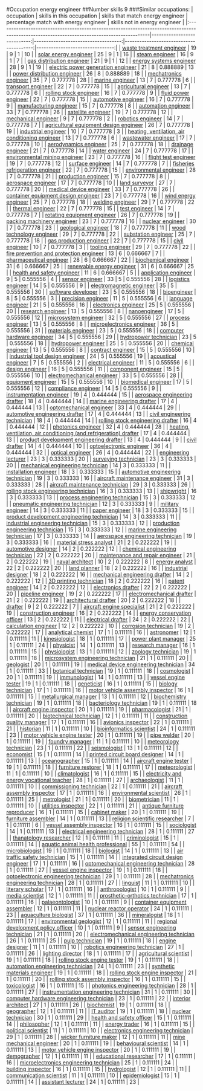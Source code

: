 #Occupation energy engineer
##Number skills 9
###Similar occupations:
| occupation                                                                                                                                  |   skills in this occupation |   skills that match energy engineer |   percentage match with energy engineer |   skills not in energy engineer |
|:--------------------------------------------------------------------------------------------------------------------------------------------|----------------------------:|------------------------------------:|----------------------------------------:|--------------------------------:|
| [waste treatment engineer](waste_treatment_engineer.md)                                                                                     |                          19 |                                   9 |                                1        |                              10 |
| [solar energy engineer](solar_energy_engineer.md)                                                                                           |                          25 |                                   9 |                                1        |                              16 |
| [steam engineer](steam_engineer.md)                                                                                                         |                          16 |                                   9 |                                1        |                               7 |
| [gas distribution engineer](gas_distribution_engineer.md)                                                                                   |                          21 |                                   9 |                                1        |                              12 |
| [energy systems engineer](energy_systems_engineer.md)                                                                                       |                          28 |                                   9 |                                1        |                              19 |
| [electric power generation engineer](electric_power_generation_engineer.md)                                                                 |                          21 |                                   8 |                                0.888889 |                              13 |
| [power distribution engineer](power_distribution_engineer.md)                                                                               |                          26 |                                   8 |                                0.888889 |                              18 |
| [mechatronics engineer](mechatronics_engineer.md)                                                                                           |                          35 |                                   7 |                                0.777778 |                              28 |
| [marine engineer](marine_engineer.md)                                                                                                       |                          13 |                                   7 |                                0.777778 |                               6 |
| [transport engineer](transport_engineer.md)                                                                                                 |                          22 |                                   7 |                                0.777778 |                              15 |
| [agricultural engineer](agricultural_engineer.md)                                                                                           |                          13 |                                   7 |                                0.777778 |                               6 |
| [rolling stock engineer](rolling_stock_engineer.md)                                                                                         |                          16 |                                   7 |                                0.777778 |                               9 |
| [fluid power engineer](fluid_power_engineer.md)                                                                                             |                          22 |                                   7 |                                0.777778 |                              15 |
| [automotive engineer](automotive_engineer.md)                                                                                               |                          16 |                                   7 |                                0.777778 |                               9 |
| [manufacturing engineer](manufacturing_engineer.md)                                                                                         |                          15 |                                   7 |                                0.777778 |                               8 |
| [automation engineer](automation_engineer.md)                                                                                               |                          33 |                                   7 |                                0.777778 |                              26 |
| [satellite engineer](satellite_engineer.md)                                                                                                 |                          19 |                                   7 |                                0.777778 |                              12 |
| [mechanical engineer](mechanical_engineer.md)                                                                                               |                           9 |                                   7 |                                0.777778 |                               2 |
| [robotics engineer](robotics_engineer.md)                                                                                                   |                          14 |                                   7 |                                0.777778 |                               7 |
| [agricultural equipment design engineer](agricultural_equipment_design_engineer.md)                                                         |                          26 |                                   7 |                                0.777778 |                              19 |
| [industrial engineer](industrial_engineer.md)                                                                                               |                          10 |                                   7 |                                0.777778 |                               3 |
| [heating, ventilation, air conditioning engineer](heating,_ventilation,_air_conditioning_engineer.md)                                       |                          13 |                                   7 |                                0.777778 |                               6 |
| [wastewater engineer](wastewater_engineer.md)                                                                                               |                          17 |                                   7 |                                0.777778 |                              10 |
| [aerodynamics engineer](aerodynamics_engineer.md)                                                                                           |                          25 |                                   7 |                                0.777778 |                              18 |
| [drainage engineer](drainage_engineer.md)                                                                                                   |                          21 |                                   7 |                                0.777778 |                              14 |
| [water engineer](water_engineer.md)                                                                                                         |                          24 |                                   7 |                                0.777778 |                              17 |
| [environmental mining engineer](environmental_mining_engineer.md)                                                                           |                          23 |                                   7 |                                0.777778 |                              16 |
| [flight test engineer](flight_test_engineer.md)                                                                                             |                          19 |                                   7 |                                0.777778 |                              12 |
| [surface engineer](surface_engineer.md)                                                                                                     |                          14 |                                   7 |                                0.777778 |                               7 |
| [fisheries refrigeration engineer](fisheries_refrigeration_engineer.md)                                                                     |                          22 |                                   7 |                                0.777778 |                              15 |
| [environmental engineer](environmental_engineer.md)                                                                                         |                          28 |                                   7 |                                0.777778 |                              21 |
| [production engineer](production_engineer.md)                                                                                               |                          15 |                                   7 |                                0.777778 |                               8 |
| [aerospace engineer](aerospace_engineer.md)                                                                                                 |                          17 |                                   7 |                                0.777778 |                              10 |
| [land surveyor](land_surveyor.md)                                                                                                           |                          27 |                                   7 |                                0.777778 |                              20 |
| [medical device engineer](medical_device_engineer.md)                                                                                       |                          33 |                                   7 |                                0.777778 |                              26 |
| [container equipment design engineer](container_equipment_design_engineer.md)                                                               |                          23 |                                   7 |                                0.777778 |                              16 |
| [wind energy engineer](wind_energy_engineer.md)                                                                                             |                          25 |                                   7 |                                0.777778 |                              18 |
| [welding engineer](welding_engineer.md)                                                                                                     |                          29 |                                   7 |                                0.777778 |                              22 |
| [thermal engineer](thermal_engineer.md)                                                                                                     |                          22 |                                   7 |                                0.777778 |                              15 |
| [test engineer](test_engineer.md)                                                                                                           |                          14 |                                   7 |                                0.777778 |                               7 |
| [rotating equipment engineer](rotating_equipment_engineer.md)                                                                               |                          26 |                                   7 |                                0.777778 |                              19 |
| [packing machinery engineer](packing_machinery_engineer.md)                                                                                 |                          23 |                                   7 |                                0.777778 |                              16 |
| [nuclear engineer](nuclear_engineer.md)                                                                                                     |                          30 |                                   7 |                                0.777778 |                              23 |
| [geological engineer](geological_engineer.md)                                                                                               |                          18 |                                   7 |                                0.777778 |                              11 |
| [wood technology engineer](wood_technology_engineer.md)                                                                                     |                          29 |                                   7 |                                0.777778 |                              22 |
| [substation engineer](substation_engineer.md)                                                                                               |                          25 |                                   7 |                                0.777778 |                              18 |
| [gas production engineer](gas_production_engineer.md)                                                                                       |                          22 |                                   7 |                                0.777778 |                              15 |
| [civil engineer](civil_engineer.md)                                                                                                         |                          10 |                                   7 |                                0.777778 |                               3 |
| [tooling engineer](tooling_engineer.md)                                                                                                     |                          29 |                                   7 |                                0.777778 |                              22 |
| [fire prevention and protection engineer](fire_prevention_and_protection_engineer.md)                                                       |                          13 |                                   6 |                                0.666667 |                               7 |
| [pharmaceutical engineer](pharmaceutical_engineer.md)                                                                                       |                          28 |                                   6 |                                0.666667 |                              22 |
| [biochemical engineer](biochemical_engineer.md)                                                                                             |                          31 |                                   6 |                                0.666667 |                              25 |
| [renewable energy engineer](renewable_energy_engineer.md)                                                                                   |                          31 |                                   6 |                                0.666667 |                              25 |
| [health and safety engineer](health_and_safety_engineer.md)                                                                                 |                          11 |                                   6 |                                0.666667 |                               5 |
| [application engineer](application_engineer.md)                                                                                             |                           9 |                                   5 |                                0.555556 |                               4 |
| [sensor engineer](sensor_engineer.md)                                                                                                       |                          33 |                                   5 |                                0.555556 |                              28 |
| [logistics engineer](logistics_engineer.md)                                                                                                 |                          14 |                                   5 |                                0.555556 |                               9 |
| [electromagnetic engineer](electromagnetic_engineer.md)                                                                                     |                          35 |                                   5 |                                0.555556 |                              30 |
| [software developer](software_developer.md)                                                                                                 |                          23 |                                   5 |                                0.555556 |                              18 |
| [bioengineer](bioengineer.md)                                                                                                               |                           8 |                                   5 |                                0.555556 |                               3 |
| [precision engineer](precision_engineer.md)                                                                                                 |                          11 |                                   5 |                                0.555556 |                               6 |
| [language engineer](language_engineer.md)                                                                                                   |                          21 |                                   5 |                                0.555556 |                              16 |
| [electronics engineer](electronics_engineer.md)                                                                                             |                          25 |                                   5 |                                0.555556 |                              20 |
| [research engineer](research_engineer.md)                                                                                                   |                          13 |                                   5 |                                0.555556 |                               8 |
| [nanoengineer](nanoengineer.md)                                                                                                             |                          17 |                                   5 |                                0.555556 |                              12 |
| [microsystem engineer](microsystem_engineer.md)                                                                                             |                          32 |                                   5 |                                0.555556 |                              27 |
| [process engineer](process_engineer.md)                                                                                                     |                          13 |                                   5 |                                0.555556 |                               8 |
| [microelectronics engineer](microelectronics_engineer.md)                                                                                   |                          36 |                                   5 |                                0.555556 |                              31 |
| [materials engineer](materials_engineer.md)                                                                                                 |                          23 |                                   5 |                                0.555556 |                              18 |
| [computer hardware engineer](computer_hardware_engineer.md)                                                                                 |                          34 |                                   5 |                                0.555556 |                              29 |
| [hydropower technician](hydropower_technician.md)                                                                                           |                          23 |                                   5 |                                0.555556 |                              18 |
| [hydropower engineer](hydropower_engineer.md)                                                                                               |                          25 |                                   5 |                                0.555556 |                              20 |
| [chemical engineer](chemical_engineer.md)                                                                                                   |                          13 |                                   5 |                                0.555556 |                               8 |
| [contract engineer](contract_engineer.md)                                                                                                   |                          15 |                                   5 |                                0.555556 |                              10 |
| [industrial tool design engineer](industrial_tool_design_engineer.md)                                                                       |                          24 |                                   5 |                                0.555556 |                              19 |
| [acoustical engineer](acoustical_engineer.md)                                                                                               |                           7 |                                   5 |                                0.555556 |                               2 |
| [electrical engineer](electrical_engineer.md)                                                                                               |                          11 |                                   5 |                                0.555556 |                               6 |
| [design engineer](design_engineer.md)                                                                                                       |                          16 |                                   5 |                                0.555556 |                              11 |
| [component engineer](component_engineer.md)                                                                                                 |                          15 |                                   5 |                                0.555556 |                              10 |
| [electromechanical engineer](electromechanical_engineer.md)                                                                                 |                          33 |                                   5 |                                0.555556 |                              28 |
| [equipment engineer](equipment_engineer.md)                                                                                                 |                          15 |                                   5 |                                0.555556 |                              10 |
| [biomedical engineer](biomedical_engineer.md)                                                                                               |                          17 |                                   5 |                                0.555556 |                              12 |
| [compliance engineer](compliance_engineer.md)                                                                                               |                          14 |                                   5 |                                0.555556 |                               9 |
| [instrumentation engineer](instrumentation_engineer.md)                                                                                     |                          19 |                                   4 |                                0.444444 |                              15 |
| [aerospace engineering drafter](aerospace_engineering_drafter.md)                                                                           |                          18 |                                   4 |                                0.444444 |                              14 |
| [marine engineering drafter](marine_engineering_drafter.md)                                                                                 |                          17 |                                   4 |                                0.444444 |                              13 |
| [optomechanical engineer](optomechanical_engineer.md)                                                                                       |                          33 |                                   4 |                                0.444444 |                              29 |
| [automotive engineering drafter](automotive_engineering_drafter.md)                                                                         |                          17 |                                   4 |                                0.444444 |                              13 |
| [civil engineering technician](civil_engineering_technician.md)                                                                             |                          18 |                                   4 |                                0.444444 |                              14 |
| [rolling stock engineering drafter](rolling_stock_engineering_drafter.md)                                                                   |                          16 |                                   4 |                                0.444444 |                              12 |
| [photonics engineer](photonics_engineer.md)                                                                                                 |                          32 |                                   4 |                                0.444444 |                              28 |
| [heating, ventilation, air conditioning (and refrigeration) drafter](heating,_ventilation,_air_conditioning_(and_refrigeration)_drafter.md) |                          17 |                                   4 |                                0.444444 |                              13 |
| [product development engineering drafter](product_development_engineering_drafter.md)                                                       |                          13 |                                   4 |                                0.444444 |                               9 |
| [civil drafter](civil_drafter.md)                                                                                                           |                          14 |                                   4 |                                0.444444 |                              10 |
| [optoelectronic engineer](optoelectronic_engineer.md)                                                                                       |                          36 |                                   4 |                                0.444444 |                              32 |
| [optical engineer](optical_engineer.md)                                                                                                     |                          26 |                                   4 |                                0.444444 |                              22 |
| [engineering lecturer](engineering_lecturer.md)                                                                                             |                          23 |                                   3 |                                0.333333 |                              20 |
| [surveying technician](surveying_technician.md)                                                                                             |                          23 |                                   3 |                                0.333333 |                              20 |
| [mechanical engineering technician](mechanical_engineering_technician.md)                                                                   |                          14 |                                   3 |                                0.333333 |                              11 |
| [installation engineer](installation_engineer.md)                                                                                           |                          18 |                                   3 |                                0.333333 |                              15 |
| [automotive engineering technician](automotive_engineering_technician.md)                                                                   |                          19 |                                   3 |                                0.333333 |                              16 |
| [aircraft maintenance engineer](aircraft_maintenance_engineer.md)                                                                           |                          31 |                                   3 |                                0.333333 |                              28 |
| [aircraft maintenance technician](aircraft_maintenance_technician.md)                                                                       |                          29 |                                   3 |                                0.333333 |                              26 |
| [rolling stock engineering technician](rolling_stock_engineering_technician.md)                                                             |                          16 |                                   3 |                                0.333333 |                              13 |
| [shipwright](shipwright.md)                                                                                                                 |                          16 |                                   3 |                                0.333333 |                              13 |
| [process engineering technician](process_engineering_technician.md)                                                                         |                          15 |                                   3 |                                0.333333 |                              12 |
| [pneumatic engineering technician](pneumatic_engineering_technician.md)                                                                     |                          12 |                                   3 |                                0.333333 |                               9 |
| [military engineer](military_engineer.md)                                                                                                   |                          14 |                                   3 |                                0.333333 |                              11 |
| [paper engineer](paper_engineer.md)                                                                                                         |                          18 |                                   3 |                                0.333333 |                              15 |
| [product development engineering technician](product_development_engineering_technician.md)                                                 |                          14 |                                   3 |                                0.333333 |                              11 |
| [industrial engineering technician](industrial_engineering_technician.md)                                                                   |                          15 |                                   3 |                                0.333333 |                              12 |
| [production engineering technician](production_engineering_technician.md)                                                                   |                          15 |                                   3 |                                0.333333 |                              12 |
| [marine engineering technician](marine_engineering_technician.md)                                                                           |                          17 |                                   3 |                                0.333333 |                              14 |
| [aerospace engineering technician](aerospace_engineering_technician.md)                                                                     |                          19 |                                   3 |                                0.333333 |                              16 |
| [material stress analyst](material_stress_analyst.md)                                                                                       |                          21 |                                   2 |                                0.222222 |                              19 |
| [automotive designer](automotive_designer.md)                                                                                               |                          14 |                                   2 |                                0.222222 |                              12 |
| [chemical engineering technician](chemical_engineering_technician.md)                                                                       |                          22 |                                   2 |                                0.222222 |                              20 |
| [maintenance and repair engineer](maintenance_and_repair_engineer.md)                                                                       |                          21 |                                   2 |                                0.222222 |                              19 |
| [naval architect](naval_architect.md)                                                                                                       |                          10 |                                   2 |                                0.222222 |                               8 |
| [energy analyst](energy_analyst.md)                                                                                                         |                          22 |                                   2 |                                0.222222 |                              20 |
| [land planner](land_planner.md)                                                                                                             |                          18 |                                   2 |                                0.222222 |                              16 |
| [industrial designer](industrial_designer.md)                                                                                               |                          18 |                                   2 |                                0.222222 |                              16 |
| [mechanical engineering drafter](mechanical_engineering_drafter.md)                                                                         |                          14 |                                   2 |                                0.222222 |                              12 |
| [3D printing technician](3D_printing_technician.md)                                                                                         |                          18 |                                   2 |                                0.222222 |                              16 |
| [patent engineer](patent_engineer.md)                                                                                                       |                          14 |                                   2 |                                0.222222 |                              12 |
| [electronics drafter](electronics_drafter.md)                                                                                               |                          22 |                                   2 |                                0.222222 |                              20 |
| [pipeline engineer](pipeline_engineer.md)                                                                                                   |                          19 |                                   2 |                                0.222222 |                              17 |
| [electromechanical drafter](electromechanical_drafter.md)                                                                                   |                          21 |                                   2 |                                0.222222 |                              19 |
| [architectural drafter](architectural_drafter.md)                                                                                           |                          20 |                                   2 |                                0.222222 |                              18 |
| [drafter](drafter.md)                                                                                                                       |                           9 |                                   2 |                                0.222222 |                               7 |
| [aircraft engine specialist](aircraft_engine_specialist.md)                                                                                 |                          21 |                                   2 |                                0.222222 |                              19 |
| [construction engineer](construction_engineer.md)                                                                                           |                          16 |                                   2 |                                0.222222 |                              14 |
| [energy conservation officer](energy_conservation_officer.md)                                                                               |                          13 |                                   2 |                                0.222222 |                              11 |
| [electrical drafter](electrical_drafter.md)                                                                                                 |                          24 |                                   2 |                                0.222222 |                              22 |
| [calculation engineer](calculation_engineer.md)                                                                                             |                          12 |                                   2 |                                0.222222 |                              10 |
| [corrosion technician](corrosion_technician.md)                                                                                             |                          19 |                                   2 |                                0.222222 |                              17 |
| [analytical chemist](analytical_chemist.md)                                                                                                 |                          17 |                                   1 |                                0.111111 |                              16 |
| [astronomer](astronomer.md)                                                                                                                 |                          12 |                                   1 |                                0.111111 |                              11 |
| [kinesiologist](kinesiologist.md)                                                                                                           |                          18 |                                   1 |                                0.111111 |                              17 |
| [power plant manager](power_plant_manager.md)                                                                                               |                          25 |                                   1 |                                0.111111 |                              24 |
| [physicist](physicist.md)                                                                                                                   |                          14 |                                   1 |                                0.111111 |                              13 |
| [research manager](research_manager.md)                                                                                                     |                          16 |                                   1 |                                0.111111 |                              15 |
| [physiologist](physiologist.md)                                                                                                             |                          13 |                                   1 |                                0.111111 |                              12 |
| [zoology technician](zoology_technician.md)                                                                                                 |                          19 |                                   1 |                                0.111111 |                              18 |
| [microsystem engineering technician](microsystem_engineering_technician.md)                                                                 |                          21 |                                   1 |                                0.111111 |                              20 |
| [geologist](geologist.md)                                                                                                                   |                          20 |                                   1 |                                0.111111 |                              19 |
| [medical device engineering technician](medical_device_engineering_technician.md)                                                           |                          34 |                                   1 |                                0.111111 |                              33 |
| [botanical technician](botanical_technician.md)                                                                                             |                          19 |                                   1 |                                0.111111 |                              18 |
| [cosmologist](cosmologist.md)                                                                                                               |                          20 |                                   1 |                                0.111111 |                              19 |
| [immunologist](immunologist.md)                                                                                                             |                          14 |                                   1 |                                0.111111 |                              13 |
| [vessel engine tester](vessel_engine_tester.md)                                                                                             |                          19 |                                   1 |                                0.111111 |                              18 |
| [geneticist](geneticist.md)                                                                                                                 |                          16 |                                   1 |                                0.111111 |                              15 |
| [biology technician](biology_technician.md)                                                                                                 |                          17 |                                   1 |                                0.111111 |                              16 |
| [motor vehicle assembly inspector](motor_vehicle_assembly_inspector.md)                                                                     |                          16 |                                   1 |                                0.111111 |                              15 |
| [metallurgical manager](metallurgical_manager.md)                                                                                           |                          13 |                                   1 |                                0.111111 |                              12 |
| [biochemistry technician](biochemistry_technician.md)                                                                                       |                          19 |                                   1 |                                0.111111 |                              18 |
| [bacteriology technician](bacteriology_technician.md)                                                                                       |                          19 |                                   1 |                                0.111111 |                              18 |
| [aircraft engine inspector](aircraft_engine_inspector.md)                                                                                   |                          20 |                                   1 |                                0.111111 |                              19 |
| [pharmacologist](pharmacologist.md)                                                                                                         |                          21 |                                   1 |                                0.111111 |                              20 |
| [biotechnical technician](biotechnical_technician.md)                                                                                       |                          12 |                                   1 |                                0.111111 |                              11 |
| [construction quality manager](construction_quality_manager.md)                                                                             |                          17 |                                   1 |                                0.111111 |                              16 |
| [avionics inspector](avionics_inspector.md)                                                                                                 |                          22 |                                   1 |                                0.111111 |                              21 |
| [historian](historian.md)                                                                                                                   |                          11 |                                   1 |                                0.111111 |                              10 |
| [bioinformatics scientist](bioinformatics_scientist.md)                                                                                     |                          24 |                                   1 |                                0.111111 |                              23 |
| [motor vehicle engine tester](motor_vehicle_engine_tester.md)                                                                               |                          20 |                                   1 |                                0.111111 |                              19 |
| [pipe welder](pipe_welder.md)                                                                                                               |                          20 |                                   1 |                                0.111111 |                              19 |
| [foundry manager](foundry_manager.md)                                                                                                       |                          11 |                                   1 |                                0.111111 |                              10 |
| [meteorology technician](meteorology_technician.md)                                                                                         |                          23 |                                   1 |                                0.111111 |                              22 |
| [seismologist](seismologist.md)                                                                                                             |                          13 |                                   1 |                                0.111111 |                              12 |
| [economist](economist.md)                                                                                                                   |                          15 |                                   1 |                                0.111111 |                              14 |
| [printed circuit board designer](printed_circuit_board_designer.md)                                                                         |                          14 |                                   1 |                                0.111111 |                              13 |
| [oceanographer](oceanographer.md)                                                                                                           |                          15 |                                   1 |                                0.111111 |                              14 |
| [aircraft engine tester](aircraft_engine_tester.md)                                                                                         |                          19 |                                   1 |                                0.111111 |                              18 |
| [furniture restorer](furniture_restorer.md)                                                                                                 |                          18 |                                   1 |                                0.111111 |                              17 |
| [meteorologist](meteorologist.md)                                                                                                           |                          11 |                                   1 |                                0.111111 |                              10 |
| [climatologist](climatologist.md)                                                                                                           |                          16 |                                   1 |                                0.111111 |                              15 |
| [electricity and energy vocational teacher](electricity_and_energy_vocational_teacher.md)                                                   |                          28 |                                   1 |                                0.111111 |                              27 |
| [archaeologist](archaeologist.md)                                                                                                           |                          11 |                                   1 |                                0.111111 |                              10 |
| [commissioning technician](commissioning_technician.md)                                                                                     |                          22 |                                   1 |                                0.111111 |                              21 |
| [aircraft assembly inspector](aircraft_assembly_inspector.md)                                                                               |                          17 |                                   1 |                                0.111111 |                              16 |
| [environmental scientist](environmental_scientist.md)                                                                                       |                          26 |                                   1 |                                0.111111 |                              25 |
| [metrologist](metrologist.md)                                                                                                               |                          21 |                                   1 |                                0.111111 |                              20 |
| [biometrician](biometrician.md)                                                                                                             |                          11 |                                   1 |                                0.111111 |                              10 |
| [utilities inspector](utilities_inspector.md)                                                                                               |                          22 |                                   1 |                                0.111111 |                              21 |
| [antique furniture reproducer](antique_furniture_reproducer.md)                                                                             |                          16 |                                   1 |                                0.111111 |                              15 |
| [cabinet maker](cabinet_maker.md)                                                                                                           |                          20 |                                   1 |                                0.111111 |                              19 |
| [furniture assembler](furniture_assembler.md)                                                                                               |                          14 |                                   1 |                                0.111111 |                              13 |
| [religion scientific researcher](religion_scientific_researcher.md)                                                                         |                           7 |                                   1 |                                0.111111 |                               6 |
| [vessel assembly inspector](vessel_assembly_inspector.md)                                                                                   |                          16 |                                   1 |                                0.111111 |                              15 |
| [sociologist](sociologist.md)                                                                                                               |                          14 |                                   1 |                                0.111111 |                              13 |
| [electrical engineering technician](electrical_engineering_technician.md)                                                                   |                          28 |                                   1 |                                0.111111 |                              27 |
| [thanatology researcher](thanatology_researcher.md)                                                                                         |                          12 |                                   1 |                                0.111111 |                              11 |
| [criminologist](criminologist.md)                                                                                                           |                          15 |                                   1 |                                0.111111 |                              14 |
| [aquatic animal health professional](aquatic_animal_health_professional.md)                                                                 |                          55 |                                   1 |                                0.111111 |                              54 |
| [microbiologist](microbiologist.md)                                                                                                         |                          19 |                                   1 |                                0.111111 |                              18 |
| [biologist](biologist.md)                                                                                                                   |                          14 |                                   1 |                                0.111111 |                              13 |
| [air traffic safety technician](air_traffic_safety_technician.md)                                                                           |                          15 |                                   1 |                                0.111111 |                              14 |
| [integrated circuit design engineer](integrated_circuit_design_engineer.md)                                                                 |                          17 |                                   1 |                                0.111111 |                              16 |
| [optomechanical engineering technician](optomechanical_engineering_technician.md)                                                           |                          28 |                                   1 |                                0.111111 |                              27 |
| [vessel engine inspector](vessel_engine_inspector.md)                                                                                       |                          19 |                                   1 |                                0.111111 |                              18 |
| [optoelectronic engineering technician](optoelectronic_engineering_technician.md)                                                           |                          29 |                                   1 |                                0.111111 |                              28 |
| [mechatronics engineering technician](mechatronics_engineering_technician.md)                                                               |                          28 |                                   1 |                                0.111111 |                              27 |
| [linguist](linguist.md)                                                                                                                     |                          11 |                                   1 |                                0.111111 |                              10 |
| [literary scholar](literary_scholar.md)                                                                                                     |                          17 |                                   1 |                                0.111111 |                              16 |
| [anthropologist](anthropologist.md)                                                                                                         |                          10 |                                   1 |                                0.111111 |                               9 |
| [media scientist](media_scientist.md)                                                                                                       |                          12 |                                   1 |                                0.111111 |                              11 |
| [prosthetic-orthotics technician](prosthetic-orthotics_technician.md)                                                                       |                          17 |                                   1 |                                0.111111 |                              16 |
| [palaeontologist](palaeontologist.md)                                                                                                       |                          10 |                                   1 |                                0.111111 |                               9 |
| [container equipment assembler](container_equipment_assembler.md)                                                                           |                          12 |                                   1 |                                0.111111 |                              11 |
| [nuclear reactor operator](nuclear_reactor_operator.md)                                                                                     |                          24 |                                   1 |                                0.111111 |                              23 |
| [aquaculture biologist](aquaculture_biologist.md)                                                                                           |                          37 |                                   1 |                                0.111111 |                              36 |
| [mineralogist](mineralogist.md)                                                                                                             |                          18 |                                   1 |                                0.111111 |                              17 |
| [environmental geologist](environmental_geologist.md)                                                                                       |                          12 |                                   1 |                                0.111111 |                              11 |
| [regional development policy officer](regional_development_policy_officer.md)                                                               |                          10 |                                   1 |                                0.111111 |                               9 |
| [sensor engineering technician](sensor_engineering_technician.md)                                                                           |                          21 |                                   1 |                                0.111111 |                              20 |
| [electromechanical engineering technician](electromechanical_engineering_technician.md)                                                     |                          26 |                                   1 |                                0.111111 |                              25 |
| [pulp technician](pulp_technician.md)                                                                                                       |                          19 |                                   1 |                                0.111111 |                              18 |
| [engine designer](engine_designer.md)                                                                                                       |                          11 |                                   1 |                                0.111111 |                              10 |
| [robotics engineering technician](robotics_engineering_technician.md)                                                                       |                          27 |                                   1 |                                0.111111 |                              26 |
| [lighting director](lighting_director.md)                                                                                                   |                          18 |                                   1 |                                0.111111 |                              17 |
| [agricultural scientist](agricultural_scientist.md)                                                                                         |                          19 |                                   1 |                                0.111111 |                              18 |
| [rolling stock engine tester](rolling_stock_engine_tester.md)                                                                               |                          19 |                                   1 |                                0.111111 |                              18 |
| [automation engineering technician](automation_engineering_technician.md)                                                                   |                          24 |                                   1 |                                0.111111 |                              23 |
| [synthetic materials engineer](synthetic_materials_engineer.md)                                                                             |                          19 |                                   1 |                                0.111111 |                              18 |
| [rolling stock engine inspector](rolling_stock_engine_inspector.md)                                                                         |                          21 |                                   1 |                                0.111111 |                              20 |
| [rolling stock assembly inspector](rolling_stock_assembly_inspector.md)                                                                     |                          16 |                                   1 |                                0.111111 |                              15 |
| [toxicologist](toxicologist.md)                                                                                                             |                          16 |                                   1 |                                0.111111 |                              15 |
| [photonics engineering technician](photonics_engineering_technician.md)                                                                     |                          28 |                                   1 |                                0.111111 |                              27 |
| [instrumentation engineering technician](instrumentation_engineering_technician.md)                                                         |                          31 |                                   1 |                                0.111111 |                              30 |
| [computer hardware engineering technician](computer_hardware_engineering_technician.md)                                                     |                          23 |                                   1 |                                0.111111 |                              22 |
| [interior architect](interior_architect.md)                                                                                                 |                          27 |                                   1 |                                0.111111 |                              26 |
| [biochemist](biochemist.md)                                                                                                                 |                          19 |                                   1 |                                0.111111 |                              18 |
| [geographer](geographer.md)                                                                                                                 |                          12 |                                   1 |                                0.111111 |                              11 |
| [IT auditor](IT_auditor.md)                                                                                                                 |                          19 |                                   1 |                                0.111111 |                              18 |
| [nuclear technician](nuclear_technician.md)                                                                                                 |                          30 |                                   1 |                                0.111111 |                              29 |
| [health and safety officer](health_and_safety_officer.md)                                                                                   |                          15 |                                   1 |                                0.111111 |                              14 |
| [philosopher](philosopher.md)                                                                                                               |                          12 |                                   1 |                                0.111111 |                              11 |
| [energy trader](energy_trader.md)                                                                                                           |                          16 |                                   1 |                                0.111111 |                              15 |
| [political scientist](political_scientist.md)                                                                                               |                          11 |                                   1 |                                0.111111 |                              10 |
| [electronics engineering technician](electronics_engineering_technician.md)                                                                 |                          29 |                                   1 |                                0.111111 |                              28 |
| [wicker furniture maker](wicker_furniture_maker.md)                                                                                         |                          12 |                                   1 |                                0.111111 |                              11 |
| [mine mechanical engineer](mine_mechanical_engineer.md)                                                                                     |                          20 |                                   1 |                                0.111111 |                              19 |
| [behavioural scientist](behavioural_scientist.md)                                                                                           |                          14 |                                   1 |                                0.111111 |                              13 |
| [motor vehicle engine inspector](motor_vehicle_engine_inspector.md)                                                                         |                          20 |                                   1 |                                0.111111 |                              19 |
| [demographer](demographer.md)                                                                                                               |                          12 |                                   1 |                                0.111111 |                              11 |
| [educational researcher](educational_researcher.md)                                                                                         |                          17 |                                   1 |                                0.111111 |                              16 |
| [microelectronics engineering technician](microelectronics_engineering_technician.md)                                                       |                          25 |                                   1 |                                0.111111 |                              24 |
| [building inspector](building_inspector.md)                                                                                                 |                          16 |                                   1 |                                0.111111 |                              15 |
| [hydrologist](hydrologist.md)                                                                                                               |                          12 |                                   1 |                                0.111111 |                              11 |
| [communication scientist](communication_scientist.md)                                                                                       |                          11 |                                   1 |                                0.111111 |                              10 |
| [epidemiologist](epidemiologist.md)                                                                                                         |                          15 |                                   1 |                                0.111111 |                              14 |
| [assistant lecturer](assistant_lecturer.md)                                                                                                 |                          24 |                                   1 |                                0.111111 |                              23 |

